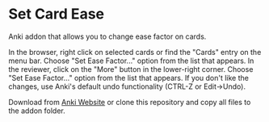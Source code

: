 
# Set Card Ease

Anki addon that allows you to change ease factor on cards.

In the browser, right click on selected cards or find the "Cards" entry on the menu bar. Choose "Set Ease Factor..." option from the list that appears.
In the reviewer, click on the "More" button in the lower-right corner. Choose "Set Ease Factor..." option from the list that appears.
If you don't like the changes, use Anki's default undo functionality (CTRL-Z or Edit->Undo).

Download from [Anki Website](https://ankiweb.net/shared/info/1387847178) or clone this repository and copy all files to the addon folder.
